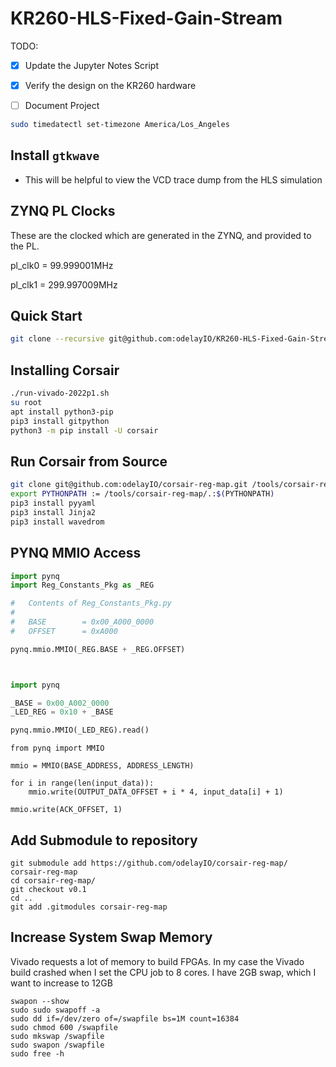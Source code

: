 # KR260-HLS-Fixed-Gain-Stream

TODO:

- [x] Update the Jupyter Notes Script
- [x] Verify the design on the KR260 hardware
- [ ] Document Project 



```bash
sudo timedatectl set-timezone America/Los_Angeles
```





## Install `gtkwave`

- This will be helpful to view the VCD trace dump from the HLS simulation





## ZYNQ PL Clocks

These are the clocked which are generated in the ZYNQ, and provided to the PL.

pl_clk0 = 99.999001MHz

pl_clk1 = 299.997009MHz



## Quick Start

```bash
git clone --recursive git@github.com:odelayIO/KR260-HLS-Fixed-Gain-Stream.git
```



## Installing Corsair

```bash
./run-vivado-2022p1.sh
su root
apt install python3-pip
pip3 install gitpython
python3 -m pip install -U corsair
```



## Run Corsair from Source

```bash
git clone git@github.com:odelayIO/corsair-reg-map.git /tools/corsair-reg-map
export PYTHONPATH := /tools/corsair-reg-map/.:$(PYTHONPATH)
pip3 install pyyaml
pip3 install Jinja2
pip3 install wavedrom 
```



## PYNQ MMIO Access

```python
import pynq
import Reg_Constants_Pkg as _REG

#	Contents of Reg_Constants_Pkg.py
#
#	BASE 		= 0x00_A000_0000
#	OFFSET		= 0xA000

pynq.mmio.MMIO(_REG.BASE + _REG.OFFSET)



import pynq

_BASE = 0x00_A002_0000
_LED_REG = 0x10 + _BASE

pynq.mmio.MMIO(_LED_REG).read()
```





```
from pynq import MMIO
       
mmio = MMIO(BASE_ADDRESS, ADDRESS_LENGTH)

for i in range(len(input_data)):
    mmio.write(OUTPUT_DATA_OFFSET + i * 4, input_data[i] + 1)

mmio.write(ACK_OFFSET, 1)
```



## Add Submodule to repository

```
git submodule add https://github.com/odelayIO/corsair-reg-map/ corsair-reg-map
cd corsair-reg-map/
git checkout v0.1
cd ..
git add .gitmodules corsair-reg-map
```





## Increase System Swap Memory

Vivado requests a lot of memory to build FPGAs.  In my case the Vivado build crashed when I set the CPU job to 8 cores.  I have 2GB swap, which I want to increase to 12GB

```
swapon --show
sudo sudo swapoff -a
sudo dd if=/dev/zero of=/swapfile bs=1M count=16384
sudo chmod 600 /swapfile
sudo mkswap /swapfile
sudo swapon /swapfile
sudo free -h
```

